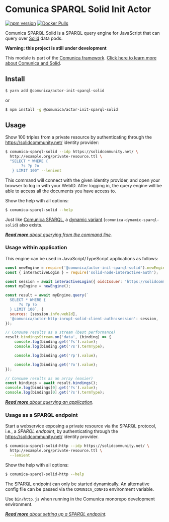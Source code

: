 # Comunica SPARQL Solid Init Actor

[![npm version](https://badge.fury.io/js/%40comunica%2Factor-init-sparql-solid.svg)](https://www.npmjs.com/package/@comunica/actor-init-sparql-solid)
[![Docker Pulls](https://img.shields.io/docker/pulls/comunica/actor-init-sparql-solid.svg)](https://hub.docker.com/r/comunica/actor-init-sparql-solid/)

Comunica SPARQL Solid is a SPARQL query engine for JavaScript that can query over [Solid](https://solidproject.org/) data pods.

**Warning: this project is still under development**

This module is part of the [Comunica framework](https://comunica.dev/).
[Click here to learn more about Comunica and Solid](https://comunica.dev/docs/query/advanced/solid/).

## Install

```bash
$ yarn add @comunica/actor-init-sparql-solid
```

or

```bash
$ npm install -g @comunica/actor-init-sparql-solid
```

## Usage

Show 100 triples from a private resource
by authenticating through the https://solidcommunity.net/ identity provider:

```bash
$ comunica-sparql-solid --idp https://solidcommunity.net/ \
  http://example.org/private-resource.ttl \
  "SELECT * WHERE {
       ?s ?p ?o
   } LIMIT 100" --lenient
```

This command will connect with the given identity provider,
and open your browser to log in with your WebID.
After logging in, the query engine will be able to access all the documents you have access to.

Show the help with all options:

```bash
$ comunica-sparql-solid --help
```

Just like [Comunica SPARQL](https://github.com/comunica/comunica/tree/master/packages/actor-init-sparql),
a [dynamic variant](https://github.com/comunica/comunica/tree/master/packages/actor-init-sparql#usage-from-the-command-line) (`comunica-dynamic-sparql-solid`) also exists.

_[**Read more** about querying from the command line](https://comunica.dev/docs/query/getting_started/query_cli/)._

### Usage within application

This engine can be used in JavaScript/TypeScript applications as follows:

```javascript
const newEngine = require('@comunica/actor-init-sparql-solid').newEngine;
const { interactiveLogin } = require('solid-node-interactive-auth');

const session = await interactiveLogin({ oidcIssuer: 'https://solidcommunity.net/' });
const myEngine = newEngine();

const result = await myEngine.query(`
  SELECT * WHERE {
      ?s ?p ?o
  } LIMIT 100`, {
  sources: [session.info.webId],
  '@comunica/actor-http-inrupt-solid-client-authn:session': session,
});

// Consume results as a stream (best performance)
result.bindingsStream.on('data', (binding) => {
    console.log(binding.get('?s').value);
    console.log(binding.get('?s').termType);

    console.log(binding.get('?p').value);

    console.log(binding.get('?o').value);
});

// Consume results as an array (easier)
const bindings = await result.bindings();
console.log(bindings[0].get('?s').value);
console.log(bindings[0].get('?s').termType);
```

_[**Read more** about querying an application](https://comunica.dev/docs/query/getting_started/query_app/)._

### Usage as a SPARQL endpoint

Start a webservice exposing a private resource via the SPARQL protocol, i.e., a _SPARQL endpoint_,
by authenticating through the https://solidcommunity.net/ identity provider.

```bash
$ comunica-sparql-solid-http --idp https://solidcommunity.net/ \
  http://example.org/private-resource.ttl \
  --lenient
```

Show the help with all options:

```bash
$ comunica-sparql-solid-http --help
```

The SPARQL endpoint can only be started dynamically.
An alternative config file can be passed via the `COMUNICA_CONFIG` environment variable.

Use `bin/http.js` when running in the Comunica monorepo development environment.

_[**Read more** about setting up a SPARQL endpoint](https://comunica.dev/docs/query/getting_started/setup_endpoint/)._

